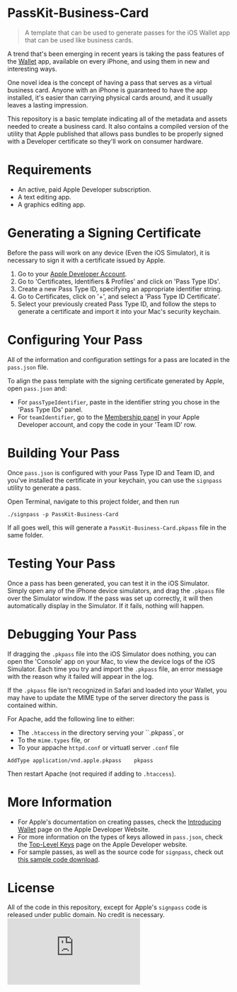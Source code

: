 # PassKit-Business-Card
> A template that can be used to generate passes for the iOS Wallet app that can be used like business cards.

A trend that's been emerging in recent years is taking the pass features of the [Wallet](https://support.apple.com/en-us/HT204003) app, available on every iPhone, and using them in new and interesting ways.

One novel idea is the concept of having a pass that serves as a virtual business card. Anyone with an iPhone is guaranteed to have the app installed, it's easier than carrying physical cards around, and it usually leaves a lasting impression.

This repository is a basic template indicating all of the metadata and assets needed to create a business card. It also contains a compiled version of the utility that Apple published that allows pass bundles to be properly signed with a Developer certificate so they'll work on consumer hardware.

# Requirements

* An active, paid Apple Developer subscription.
* A text editing app.
* A graphics editing app.

# Generating a Signing Certificate
Before the pass will work on any device (Even the iOS Simulator), it is necessary to sign it with a certificate issued by Apple.

1. Go to your [Apple Developer Account](https://developer.apple.com/account/).
2. Go to 'Certificates, Identifiers & Profiles' and click on 'Pass Type IDs'.
3. Create a new Pass Type ID, specifying an appropriate identifier string.
4. Go to Certificates, click on '+', and select a 'Pass Type ID Certificate'.
5. Select your previously created Pass Type ID, and follow the steps to generate a certificate and import it into your Mac's security keychain.

# Configuring Your Pass
All of the information and configuration settings for a pass are located in the `pass.json` file.

To align the pass template with the signing certificate generated by Apple, open `pass.json` and:

* For `passTypeIdentifier`, paste in the identifier string you chose in the 'Pass Type IDs' panel.
* For `teamIdentifier`, go to the [Membership panel](https://developer.apple.com/account/#/membership/) in your Apple Developer account, and copy the code in your 'Team ID' row.

# Building Your Pass
Once `pass.json` is configured with your Pass Type ID and Team ID, and you've installed the certificate in your keychain, you can use the `signpass` utility to generate a pass.

Open Terminal, navigate to this project folder, and then run
```
./signpass -p PassKit-Business-Card
```

If all goes well, this will generate a `PassKit-Business-Card.pkpass` file in the same folder.

# Testing Your Pass
Once a pass has been generated, you can test it in the iOS Simulator. Simply open any of the iPhone device simulators, and drag the `.pkpass` file over the Simulator window. If the pass was set up correctly, it will then automatically display in the Simulator. If it fails, nothing will happen.

# Debugging Your Pass
If dragging the `.pkpass` file into the iOS Simulator does nothing, you can open the 'Console' app on your Mac, to view the device logs of the iOS Simulator. Each time you try and import the `.pkpass` file, an error message with the reason why it failed will appear in the log.

If the `.pkpass` file isn't recognized in Safari and loaded into your Wallet, you may have to update the MIME type of the server directory the pass is contained within.

For Apache, add the following line to either:

* The `.htaccess` in the directory serving your ``.pkpass`, or
* To the `mime.types` file, or
* To your appache `httpd.conf` or virtuatl server `.conf` file

```
AddType application/vnd.apple.pkpass    pkpass
```

Then restart Apache (not required if adding to `.htaccess`).

# More Information
* For Apple's documentation on creating passes, check the [Introducing Wallet](https://developer.apple.com/library/content/documentation/UserExperience/Conceptual/PassKit_PG/index.html#//apple_ref/doc/uid/TP40012195-CH1-SW1) page on the Apple Developer Website.
* For more information on the types of keys allowed in `pass.json`, check the [Top-Level Keys](https://developer.apple.com/library/content/documentation/UserExperience/Reference/PassKit_Bundle/Chapters/TopLevel.html) page on the Apple Developer website.
* For sample passes, as well as the source code for `signpass`, check out [this sample code download](https://developer.apple.com/services-account/download?path=/iOS/Wallet_Support_Materials/WalletCompanionFiles.zip).

# License

All of the code in this repository, except for Apple's `signpass` code is released under public domain. No credit is necessary. ![analytics](https://ga-beacon.appspot.com/UA-5643664-16/PassKit-Business-Card/README.md?pixel)
